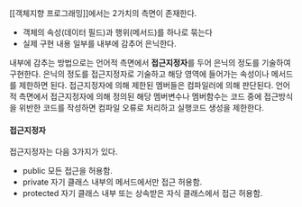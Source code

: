 [[객체지향 프로그래밍]]에서는 2가치의 측면이 존재한다.
- 객체의 속성(데이터 필드)과 행위(메서드)를 하나로 묶는다
- 실제 구현 내용 일부를 내부에 감추어 은닉한다.

내부에 감추는 방법으로는 언어적 측면에서 **접근지정자**를 두어 은닉의 정도를 기술하여 구현한다. 은닉의 정도를 접근지정자로 기술하고 해당 영역에 들어가는 속성이나 메서드를 제한하면 된다. 접근지정자에 의해 제한된 멤버들은 컴파일러에 의해 판단된다. 언어적 측면에서 접근지정자에 의해 정의된 해당 멤버변수나 멤버함수는 코드 중에 접근방식을 위반한 코드를 작성하면 컴파일 오류로 처리하고 실행코드 생성을 제한한다.

#### 접근지정자
접근지정자는 다음 3가지가 있다.
- public
	모든 접근을 허용함.
- private
	자기 클래스 내부의 메서드에서만 접근 허용함.
- protected
	자기 클래스 내부 또는 상속받은 자식 클래스에서 접근 허용함.